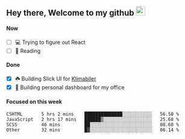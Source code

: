 ## Hey there, Welcome to my github <img src="https://media.giphy.com/media/hvRJCLFzcasrR4ia7z/giphy.gif" width="25px">

#### Now
- [ ] 💻 Trying to figure out React
- [ ] 📕 Reading

#### Done
- [x] ☘️ Building Slick UI for [Klimabiler](https://klimabiler.dk)
- [x] 🚀 Building personal dashboard for my office
 
 #### Focused on this week
<!--START_SECTION:waka-->

```text
CSHTML       5 hrs 2 mins    ██████████████░░░░░░░░░░░   56.50 %
JavaScript   2 hrs 17 mins   ██████▒░░░░░░░░░░░░░░░░░░   25.68 %
SCSS         46 mins         ██░░░░░░░░░░░░░░░░░░░░░░░   08.60 %
Other        32 mins         █▓░░░░░░░░░░░░░░░░░░░░░░░   06.14 %
```

<!--END_SECTION:waka-->

